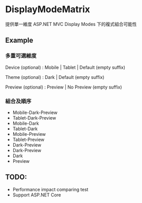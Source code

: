 # DisplayModeMatrix

提供單一維度 ASP.NET MVC Display Modes 下的複式組合可能性

## Example

### 多重可選維度

Device (optional) : Mobile | Tablet | Default (empty suffix)

Theme (optional) : Dark | Default (empty suffix)

Preview (optional) : Preview | No Preview (empty suffix)

### 組合及順序

- Mobile-Dark-Preview
- Tablet-Dark-Preview
- Mobile-Dark
- Tablet-Dark
- Mobile-Preview
- Tablet-Preview
- Dark-Preview
- Dark-Preview
- Dark
- Preview


## TODO:

- Performance impact comparing test
- Support ASP.NET Core
